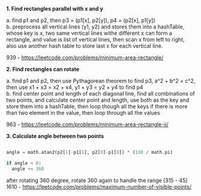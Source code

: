 **1. Find rectangles parallel with x and y**

a. find p1 and p2, then p3 = (p1[x], p2[y]), p4 = (p2[x], p1[y])  
b. preprocess all vertical lines (y1, y2) and stores them into a hashTable, whose key is x, two same vertical lines withe different x can form a rectangle, and value is list of vertical lines, then scan x from left to right, also use another hash table to store last x for each vertical line.

939 - https://leetcode.com/problems/minimum-area-rectangle/

**2. Find rectangles can rotate**

a. find p1 and p2, then use Pythagorean theorem to find p3, a^2 + b^2 = c^2, then use x1 + x3 = x2 + x4, y1 + y3 = y2 + y4 to find p4  
b. find center point and length of each diagonal line, find all combinations of two points, and calculate center point and length, use both as the key and store them into a hashTable, then loop though all the keys if there is more than two element in the value, then loop through all the values

963 - https://leetcode.com/problems/minimum-area-rectangle-ii/

**3. Calculate angle between two points**

```python

angle = math.atan2(p2[1]-p1[1], p2[0]-p1[0]) * (180 / math.pi)

if angle < 0:
  angle += 360

```
after rotating 360 degree, rotate 360 again to handle the range [315 - 45]  
1610 - https://leetcode.com/problems/maximum-number-of-visible-points/
